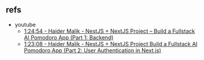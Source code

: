 ## refs

- youtube
    - [1:24:54 - Haider Malik - NestJS + NextJS Project – Build a Fullstack AI Pomodoro App (Part 1: Backend)](https://www.youtube.com/watch?v=33ehiF3zRoU)
    - [1:23:08 - Haider Malik - NestJS + NextJS Project Build a Fullstack AI Pomodoro App (Part 2: User Authentication in Next.js)](https://www.youtube.com/watch?v=qqllVtnvON8)